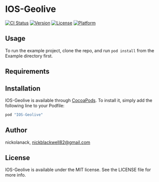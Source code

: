 # IOS-Geolive

[![CI Status](http://img.shields.io/travis/nickolanack/IOS-Geolive.svg?style=flat)](https://travis-ci.org/nickolanack/IOS-Geolive)
[![Version](https://img.shields.io/cocoapods/v/IOS-Geolive.svg?style=flat)](http://cocoapods.org/pods/IOS-Geolive)
[![License](https://img.shields.io/cocoapods/l/IOS-Geolive.svg?style=flat)](http://cocoapods.org/pods/IOS-Geolive)
[![Platform](https://img.shields.io/cocoapods/p/IOS-Geolive.svg?style=flat)](http://cocoapods.org/pods/IOS-Geolive)

## Usage

To run the example project, clone the repo, and run `pod install` from the Example directory first.

## Requirements

## Installation

IOS-Geolive is available through [CocoaPods](http://cocoapods.org). To install
it, simply add the following line to your Podfile:

```ruby
pod "IOS-Geolive"
```

## Author

nickolanack, nickblackwell82@gmail.com

## License

IOS-Geolive is available under the MIT license. See the LICENSE file for more info.
